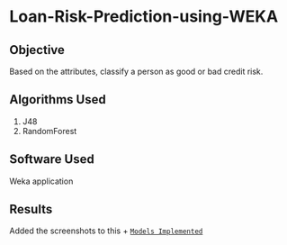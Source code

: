 # Loan-Risk-Prediction-using-WEKA

## Objective
Based on the attributes, classify a person as good or bad credit risk.

## Algorithms Used 
1. J48
2. RandomForest

## Software Used
Weka application

## Results 
Added the screenshots to this + [`Models Implemented`](/Models_Implemented/)
